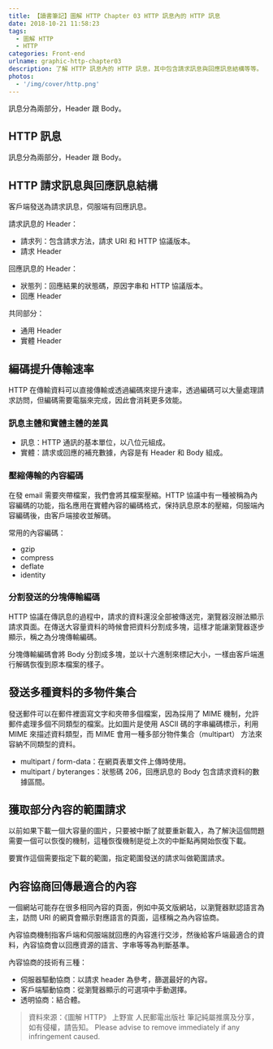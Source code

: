 ```yaml
---
title: 【讀書筆記】圖解 HTTP Chapter 03 HTTP 訊息內的 HTTP 訊息
date: 2018-10-21 11:58:23
tags:
  - 圖解 HTTP
  - HTTP
categories: Front-end
urlname: graphic-http-chapter03
description: 了解 HTTP 訊息內的 HTTP 訊息，其中包含請求訊息與回應訊息結構等等。
photos:
  - '/img/cover/http.png'
---
```


訊息分為兩部分，Header 跟 Body。

<!--more-->

## HTTP 訊息

訊息分為兩部分，Header 跟 Body。

## HTTP 請求訊息與回應訊息結構

客戶端發送為請求訊息，伺服端有回應訊息。

請求訊息的 Header：

- 請求列：包含請求方法，請求 URI 和 HTTP 協議版本。
- 請求 Header

回應訊息的 Header：

- 狀態列：回應結果的狀態碼，原因字串和 HTTP 協議版本。
- 回應 Header

共同部分：

- 通用 Header
- 實體 Header

## 編碼提升傳輸速率

HTTP 在傳輸資料可以直接傳輸或透過編碼來提升速率，透過編碼可以大量處理請求訪問，但編碼需要電腦來完成，因此會消耗更多效能。

### 訊息主體和實體主體的差異

- 訊息：HTTP 通訊的基本單位，以八位元組成。
- 實體：請求或回應的補充數據，內容是有 Header 和 Body 組成。

### 壓縮傳輸的內容編碼

在發 email 需要夾帶檔案，我們會將其檔案壓縮。HTTP 協議中有一種被稱為內容編碼的功能，指名應用在實體內容的編碼格式，保持訊息原本的壓縮，伺服端內容編碼後，由客戶端接收並解碼。

常用的內容編碼：

- gzip
- compress
- deflate
- identity

### 分割發送的分塊傳輸編碼

HTTP 協議在傳訊息的過程中，請求的資料還沒全部被傳送完，瀏覽器沒辦法顯示請求頁面。在傳送大容量資料的時候會把資料分割成多塊，這樣才能讓瀏覽器逐步顯示，稱之為分塊傳輸編碼。

分塊傳輸編碼會將 Body 分割成多塊，並以十六進制來標記大小，一樣由客戶端進行解碼恢復到原本檔案的樣子。

## 發送多種資料的多物件集合

發送郵件可以在郵件裡面寫文字和夾帶多個檔案，因為採用了 MIME 機制，允許郵件處理多個不同類型的檔案。比如圖片是使用 ASCII 碼的字串編碼標示，利用 MIME 來描述資料類型，而 MIME 會用一種多部分物件集合（multipart） 方法來容納不同類型的資料。

- multipart / form-data：在網頁表單文件上傳時使用。
- multipart / byteranges：狀態碼 206，回應訊息的 Body 包含請求資料的數據區間。

## 獲取部分內容的範圍請求

以前如果下載一個大容量的圖片，只要被中斷了就要重新載入，為了解決這個問題需要一個可以恢復的機制，這種恢復機制是從上次的中斷點再開始恢復下載。

要實作這個需要指定下載的範圍，指定範圍發送的請求叫做範圍請求。

## 內容協商回傳最適合的內容

一個網站可能存在很多相同內容的頁面，例如中英文版網站，以瀏覽器默認語言為主，訪問 URI 的網頁會顯示對應語言的頁面，這樣稱之為內容協商。

內容協商機制指客戶端和伺服端就回應的內容進行交涉，然後給客戶端最適合的資料，內容協商會以回應資源的語言、字串等等為判斷基準。

內容協商的技術有三種：

- 伺服器驅動協商：以請求 header 為參考，篩選最好的內容。
- 客戶端驅動協商：從瀏覽器顯示的可選項中手動選擇。
- 透明協商：結合體。

> 資料來源：《圖解 HTTP》 上野宣 人民郵電出版社
> 筆記純屬推廣及分享，如有侵權，請告知。
> Please advise to remove immediately if any infringement caused.
